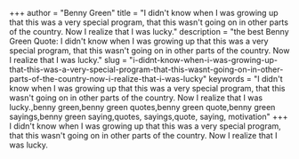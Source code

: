 +++
author = "Benny Green"
title = "I didn't know when I was growing up that this was a very special program, that this wasn't going on in other parts of the country. Now I realize that I was lucky."
description = "the best Benny Green Quote: I didn't know when I was growing up that this was a very special program, that this wasn't going on in other parts of the country. Now I realize that I was lucky."
slug = "i-didnt-know-when-i-was-growing-up-that-this-was-a-very-special-program-that-this-wasnt-going-on-in-other-parts-of-the-country-now-i-realize-that-i-was-lucky"
keywords = "I didn't know when I was growing up that this was a very special program, that this wasn't going on in other parts of the country. Now I realize that I was lucky.,benny green,benny green quotes,benny green quote,benny green sayings,benny green saying,quotes, sayings,quote, saying, motivation"
+++
I didn't know when I was growing up that this was a very special program, that this wasn't going on in other parts of the country. Now I realize that I was lucky.
